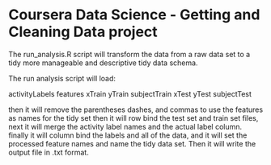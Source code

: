 Coursera Data Science - Getting and Cleaning Data project
===================

The run_analysis.R script will transform the data from a raw data set to a tidy more manageable and descriptive tidy data schema.

The run analysis script will load:

activityLabels
features 
xTrain
yTrain
subjectTrain
xTest 
yTest 
subjectTest 


then it will remove the parentheses dashes, and commas to use the features as names for the tidy set
then it will row bind the test set and train set files, next it will merge the activity label names and the actual label column.
finally it will column bind the labels and all of the data, and it will set the processed feature names and name the tidy data set.
Then it will write the output file in .txt format.


 
 